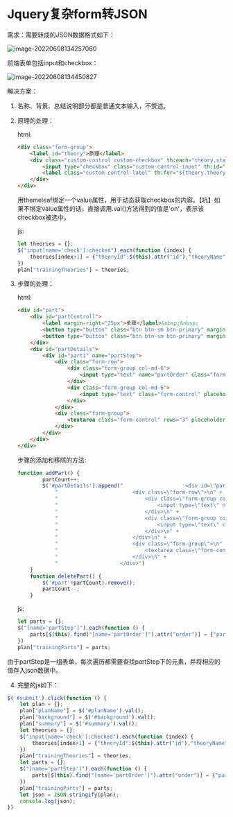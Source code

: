 # Jquery复杂form转JSON

需求：需要转成的JSON数据格式如下：

![image-20220608134257060](https://cdn.jsdelivr.net/gh/Brandoooon/myBlog/docs/front/img/image-20220608134257060.png)

前端表单包括input和checkbox：

![image-20220608134450827](https://cdn.jsdelivr.net/gh/Brandoooon/myBlog/docs/front/img/image-20220608134450827.png)

解决方案：

1. 名称、背景、总结说明部分都是普通文本输入，不赘述。

2. 原理的处理：

   html:

   ````html
   <div class="form-group">
       <label id="theory">原理</label>
       <div class="custom-control custom-checkbox" th:each="theory,state:${theoryList}">
           <input type="checkbox" class="custom-control-input" th:id="${theory.theoryId}" name="check" th:value="${theory.theoryName}">
           <label class="custom-control-label" th:for="${theory.theoryId}" th:text="${theory.theoryName}"></label>
       </div>
   </div>
   ````

   用themeleaf绑定一个value属性，用于动态获取checkbox的内容。【坑】如果不绑定value属性的话，直接调用.val()方法得到的值是'on'，表示该checkbox被选中。

   js:

   ````javascript
   let theories = {};
   $("input[name='check']:checked").each(function (index) {
       theories[index+1] = {"theoryId":$(this).attr("id"),"theoryName":$(this).val()};
   })
   plan["trainingTheories"] = theories;
   ````

3. 步骤的处理：

   html:

   ````html
   <div id="part">
       <div id="partControll">
           <label margin-right="25px">步骤</label>&nbsp;&nbsp;
           <button type="button" class="btn btn-sm btn-primary" margin-left="10px" onclick="addPart()">+</button>&nbsp;
           <button type="button" class="btn btn-sm btn-primary" margin-left="10px" onclick="deletePart()">-</button>
       </div>
       <div id="partDetails">
           <div id="part1" name="partStep">
               <div class="form-row">
                   <div class="form-group col-md-6">
                       <input type="text" name="partOrder" class="form-control" placeholder="#1" order="1" readonly>
                   </div>
                   <div class="form-group col-md-6">
                       <input type="text" class="form-control" placeholder="步骤名称" name="partName">
                   </div>
               </div>
               <div class="form-group">
                   <textarea class="form-control" rows="3" placeholder="步骤详情" name="partContent"></textarea>
               </div>
           </div>
       </div>
   </div>
   ````
   步骤的添加和移除的方法:

   ````javascript
   function addPart() {
           partCount++;
           $('#partDetails').append("                    <div id=\"part"+partCount+"\" name=\"partStep\">\n" +
               "                        <div class=\"form-row\">\n" +
               "                            <div class=\"form-group col-md-6\">\n" +
               "                                <input type=\"text\" name=\"partOrder\" class=\"form-control\" placeholder=\"#"+partCount+"\" order=\""+partCount+"\" readonly>\n" +
               "                            </div>\n" +
               "                            <div class=\"form-group col-md-6\">\n" +
               "                                <input type=\"text\" class=\"form-control\" placeholder=\"步骤名称\" name=\"partName\">\n" +
               "                            </div>\n" +
               "                        </div>\n" +
               "                        <div class=\"form-group\">\n" +
               "                            <textarea class=\"form-control\" rows=\"3\" placeholder=\"步骤详情\" name=\"partContent\"></textarea>\n" +
               "                        </div>\n" +
               "                    </div>")
       }
       function deletePart() {
           $('#part'+partCount).remove();
           partCount--;
       }
   ````

   js:

   ````javascript
   let parts = {};
   $("[name='partStep']").each(function () {
       parts[$(this).find("[name='partOrder']").attr("order")] = {"partName":$(this).find("[name='partName']").val(),"partContent":$(this).find("[name='partContent']").val()};
   })
   plan["trainingParts"] = parts;
   ````

​		由于partStep是一组表单，每次遍历都需要查找partStep下的元素，并将相应的值存入json数据中。



4. 完整的js如下：

````javascript
$('#submit').click(function () {
    let plan = {};
    plan["planName"] = $('#planName').val();
    plan["background"] = $('#background').val();
    plan["summary"] = $('#summary').val();
    let theories = {};
    $("input[name='check']:checked").each(function (index) {
        theories[index+1] = {"theoryId":$(this).attr("id"),"theoryName":$(this).val()};
    })
    plan["trainingTheories"] = theories;
    let parts = {};
    $("[name='partStep']").each(function () {
        parts[$(this).find("[name='partOrder']").attr("order")] = {"partName":$(this).find("[name='partName']").val(),"partContent":$(this).find("[name='partContent']").val()};
    })
    plan["trainingParts"] = parts;
    let json = JSON.stringify(plan);
    console.log(json);
})
````

